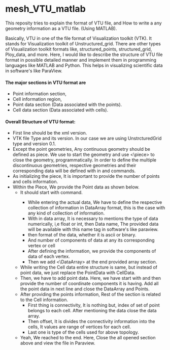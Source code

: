 # mesh_VTU_matlab
This reposity tries to explain the format of VTU file, and How to write a any geometry information as a VTU file. (Using MATLAB).

Basically, VTU in one of the file format of Visualization toolkit (VTK). It stands for Visualization toolkit of Unstructured_grid. There are other types of Visualization toolkit formats like, structured_points, structured_grid, Ploy_data, and more. Here, I would like to describe the structure of VTU file format in possible detailed manner and implement them in programming languages like MATLAB and Python. This helps in visualizing scientific data in software's like ParaView.

#### The major sections in VTU format are 

* Point information  section, 
* Cell information region,
* Point data section (Data associated with the points).
* Cell data section (Data associated with cells).

#### Overall Structure of VTU format:

* First line should be the xml version.
* VTK file Type and its version. In our case we are using UnstrcturedGrid type and version 0.1.
* Except the point geometries, Any continuous geometry should be defined as piece. We use <piece> to start the geometry and use <\piece> to close the geometry, programmatically.  In order to define the multiple discontinuous geometries, respective geometries and their corresponding data will be defined with in <piece> and </piece> commands. 
* As initializing the piece, It is important to provide the number of points and cells information. 
* Within the Piece, We provide the Point data as shown below. 
  * It should start with <PointData> command.
    * While entering the actual data, We have to define the respective collection of information in DataArray format, this is the case with any kind of collection of information.
    * With in data array, It is necessary to mentions the type of data numerically, i,e float or int, then Data name, The provided data will be available with this name tag in software's like paraview.
    * then format of the data, whether it is ascii or binary. 
    * And number of components of data at any its corresponding vertex or cell
    * After defining the  information, we provide the components of data of each vertex. 
    * Then we add  <\DataArray> at the end provided array section.
  * While writing the Cell data entire structure is same, but instead of point data, we just replace the PointData with CellData. 
  * Then, we have to add point data. Here, we have start with <Points> and <DataArray> then provide the number of coordinate components it is having. Add all the point data in next line and close the DataArray and Points.
  * After providing the points information, Rest of the section is related to the Cell information.
    * First thing is connectivity, It is nothing but, index of set of point belongs to each cell. After mentioning the data close the data array.
    * Then offset, It is divides the connectivity information into the cells, It values are  range of vertices for each cell.
    * Last one is type of  the cells used for above topology.
  * Yeah, We reached to the end. Here, Close the all opened section above and view the file in Paraview.





